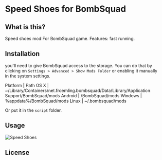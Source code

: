 # Speed Shoes for BombSquad
## What is this?
Speed shoes mod For BombSquad game.
Features: fast running.

## Installation
you'll need to give BombSquad access to the storage. You can do that by clicking on `Settings > Advanced > Show Mods Folder` or enabling it manually in the system settings.

Platform | Path
OS X |	~/Library/Containers/net.froemling.bombsquad/Data/Library/Application Support/BombSquad/mods
Android |	<sdcard>/BombSquad/mods
Windows |	%appdata%/BombSquad/mods
Linux |	~/.bombsquad/mods

Or put it in the `script` folder.

## Usage
![Speed Shoes](http://s12.picofile.com/file/8403103176/Speed_Shoes.png)

## License
